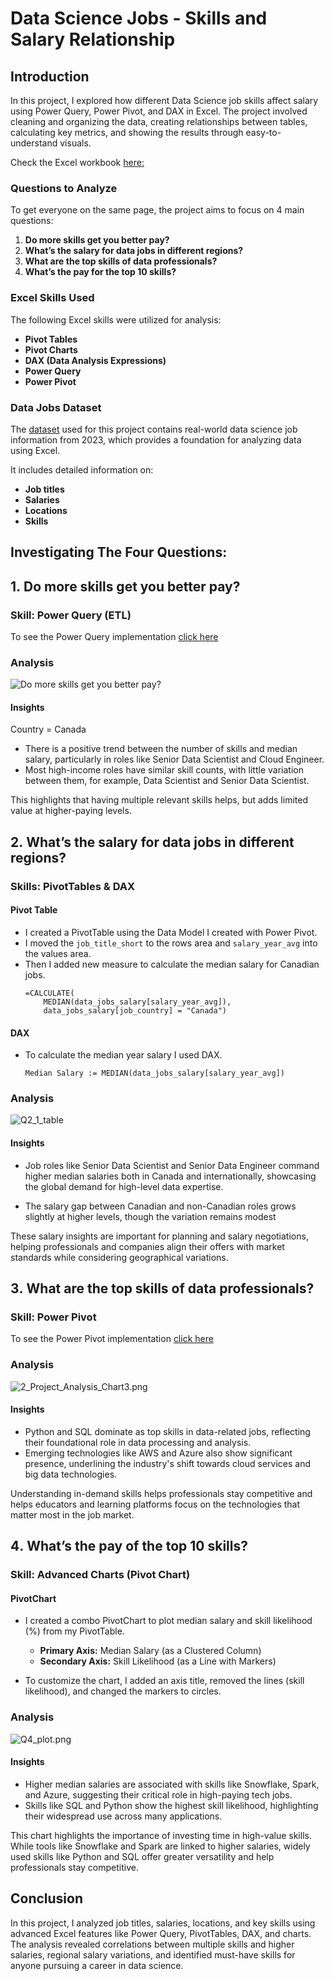 
# Data Science Jobs - Skills and Salary Relationship

## Introduction
 In this project, I explored how different Data Science job skills affect salary using Power Query, Power Pivot, and DAX in Excel. The project involved cleaning and organizing the data, creating relationships between tables, calculating key metrics, and showing the results through easy-to-understand visuals.
 
Check the Excel workbook [here:](/Project_Analysis_In_Excel.xlsx)



### Questions to Analyze
To get everyone on the same page, the project aims to focus on 4 main questions:

1. **Do more skills get you better pay?**
2. **What’s the salary for data jobs in different regions?**
3. **What are the top skills of data professionals?**
4. **What’s the pay for the top 10 skills?**

### Excel Skills Used

The following Excel skills were utilized for analysis:

- **Pivot Tables**
- **Pivot Charts**
- **DAX (Data Analysis Expressions)**
- **Power Query**
- **Power Pivot**

### Data Jobs Dataset

The [dataset](https://github.com/lukebarousse/Excel_Data_Analytics_Course/tree/main/0_Resources/Datasets) used for this project contains real-world data science job information from 2023, which provides a foundation for analyzing data using Excel.

It includes detailed information on:

- **Job titles**
- **Salaries**
- **Locations**
- **Skills**

## **Investigating The Four Questions:**


## 1. Do more skills get you better pay?

###  Skill: Power Query (ETL)

To see the Power Query implementation [click here](/Skills%20Implemented/Power%20Query/ReadMe.md)

###  Analysis

![Do more skills get you better pay?](/Visuals/Q1_5_plot.png)

####  Insights

Country = Canada
- There is a positive trend between the number of skills and median salary, particularly in roles like Senior Data Scientist and Cloud Engineer.
- Most high-income roles have similar skill counts, with little variation between them, for example, Data Scientist and Senior Data Scientist.

This highlights that having multiple relevant skills helps, but adds limited value at higher-paying levels.



## 2️. What’s the salary for data jobs in different regions?

### Skills: PivotTables & DAX

#### Pivot Table

-  I created a PivotTable using the Data Model I created with Power Pivot.
-  I moved the `job_title_short` to the rows area and `salary_year_avg` into the values area.
-  Then I added new measure to calculate the median salary for Canadian jobs.
    ```
    =CALCULATE(
        MEDIAN(data_jobs_salary[salary_year_avg]),
        data_jobs_salary[job_country] = "Canada")
    ```

####  DAX

- To calculate the median year salary I used DAX.

    ```
    Median Salary := MEDIAN(data_jobs_salary[salary_year_avg])
    ```

###  Analysis

![Q2_1_table](/Visuals/Q2_table.png)


####  Insights

-  Job roles like Senior Data Scientist and Senior Data Engineer command higher median salaries both in Canada and internationally, showcasing the global demand for high-level data expertise.

-  The salary gap between Canadian and non-Canadian roles grows slightly at higher levels, though the variation remains modest


These salary insights are important for planning and salary negotiations, helping professionals and companies align their offers with market standards while considering geographical variations.

## 3️. What are the top skills of data professionals?

###  Skill: Power Pivot

To see the Power Pivot implementation [click here](/Skills%20Implemented/Power%20Pivot/ReadMe.md)

### Analysis
![2_Project_Analysis_Chart3.png](/Visuals/Q3_plot.png)
#### Insights

- Python and SQL dominate as top skills in data-related jobs, reflecting their foundational role in data processing and analysis.
- Emerging technologies like AWS and Azure also show significant presence, underlining the industry's shift towards cloud services and big data technologies.

    
Understanding in-demand skills helps professionals stay competitive and helps educators and learning platforms focus on the technologies that matter most in the job market.

## 4️. What’s the pay of the top 10 skills?

###  Skill: Advanced Charts (Pivot Chart)

####  PivotChart

- I created a combo PivotChart to plot median salary and skill likelihood (%) from my PivotTable.
    -  **Primary Axis:** Median Salary (as a Clustered Column)
    -  **Secondary Axis:** Skill Likelihood (as a Line with Markers)

- To customize the chart, I added an axis title, removed the lines (skill likelihood), and changed the markers to circles.

###  Analysis

![Q4_plot.png](/Visuals/Q4_plot.png)

#### Insights

-  Higher median salaries are associated with skills like Snowflake, Spark, and Azure, suggesting their critical role in high-paying tech jobs.
-  Skills like SQL and Python show the highest skill likelihood, highlighting their widespread use across many applications.

    
This chart highlights the importance of investing time in high-value skills. While tools like Snowflake and Spark are linked to higher salaries, widely used skills like Python and SQL offer greater versatility and help professionals stay competitive.

## Conclusion
In this project, I analyzed job titles, salaries, locations, and key skills using advanced Excel features like Power Query, PivotTables, DAX, and charts. The analysis revealed correlations between multiple skills and higher salaries, regional salary variations, and identified must-have skills for anyone pursuing a career in data science.

